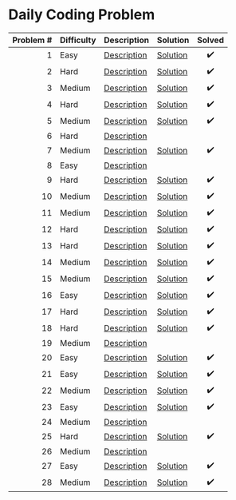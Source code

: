 # Daily Coding Problem

| Problem # | Difficulty | Description                 | Solution                          | Solved |
| --------: | ---------- | --------------------------- | --------------------------------- | :----: |
|         1 | Easy       | [Description](problems/001) | [Solution](problems/001/index.js) |   ✔️   |
|         2 | Hard       | [Description](problems/002) | [Solution](problems/002/index.js) |   ✔️   |
|         3 | Medium     | [Description](problems/003) | [Solution](problems/003/index.js) |   ✔️   |
|         4 | Hard       | [Description](problems/004) | [Solution](problems/004/index.js) |   ✔️   |
|         5 | Medium     | [Description](problems/005) | [Solution](problems/005/index.js) |   ✔️   |
|         6 | Hard       | [Description](problems/006) |                                   |        |
|         7 | Medium     | [Description](problems/007) | [Solution](problems/007/index.js) |   ✔️   |
|         8 | Easy       | [Description](problems/008) |                                   |        |
|         9 | Hard       | [Description](problems/009) | [Solution](problems/009/index.js) |   ✔️   |
|        10 | Medium     | [Description](problems/010) | [Solution](problems/010/index.js) |   ✔️   |
|        11 | Medium     | [Description](problems/011) | [Solution](problems/011/index.js) |   ✔️   |
|        12 | Hard       | [Description](problems/012) | [Solution](problems/012/index.js) |   ✔️   |
|        13 | Hard       | [Description](problems/013) | [Solution](problems/013/index.js) |   ✔️   |
|        14 | Medium     | [Description](problems/014) | [Solution](problems/014/index.js) |   ✔️   |
|        15 | Medium     | [Description](problems/015) | [Solution](problems/015/index.js) |   ✔️   |
|        16 | Easy       | [Description](problems/016) | [Solution](problems/016/index.js) |   ✔️   |
|        17 | Hard       | [Description](problems/017) | [Solution](problems/017/index.js) |   ✔️   |
|        18 | Hard       | [Description](problems/018) | [Solution](problems/018/index.js) |   ✔️   |
|        19 | Medium     | [Description](problems/019) |                                   |        |
|        20 | Easy       | [Description](problems/020) | [Solution](problems/020/index.js) |   ✔️   |
|        21 | Easy       | [Description](problems/021) | [Solution](problems/021/index.js) |   ✔️   |
|        22 | Medium     | [Description](problems/022) | [Solution](problems/022/index.js) |   ✔️   |
|        23 | Easy       | [Description](problems/023) | [Solution](problems/023/index.js) |   ✔️   |
|        24 | Medium     | [Description](problems/024) |                                   |        |
|        25 | Hard       | [Description](problems/025) | [Solution](problems/025/index.js) |   ✔️   |
|        26 | Medium     | [Description](problems/026) |                                   |        |
|        27 | Easy       | [Description](problems/027) | [Solution](problems/027/index.js) |   ✔️   |
|        28 | Medium     | [Description](problems/028) | [Solution](problems/028/index.js) |   ✔️   |
